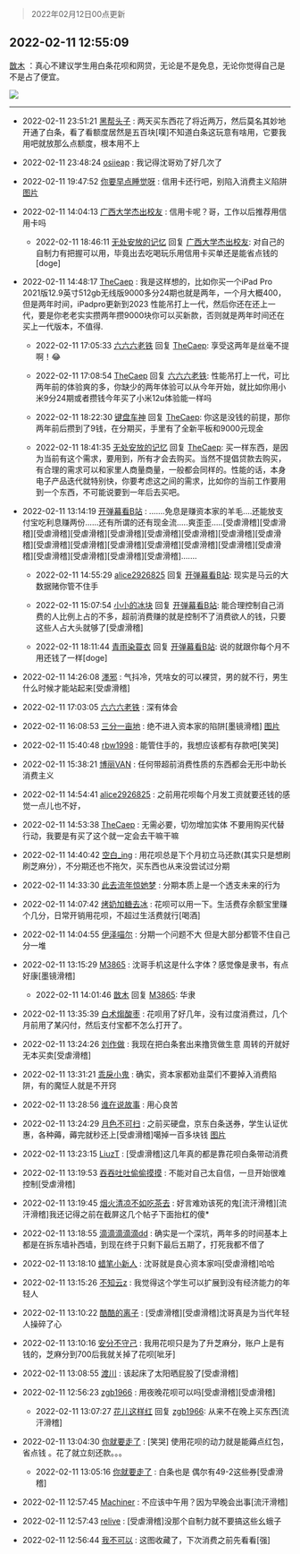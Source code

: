 > 2022年02月12日00点更新
<link rel="stylesheet" href="https://cdn.jsdelivr.net/gh/taotie6/sampleJSON@main/css/photo_show.css">
<meta name="referrer" content="no-referrer" />


 ## 2022-02-11 12:55:09 

 [㪚木](https://www.coolapk.com/feed/33465548?shareKey=YmExNjc3MDVhMGY0NjIwNWVkMzg~) ：真心不建议学生用白条花呗和网贷，无论是不是免息，无论你觉得自己是不是占了便宜。 

<div class="album">
<img class="img-item" src="http://image.coolapk.com/feed/2022/0211/12/1081091_bc9dc2d2_5308_2335_604@3857x2150.jpeg" />
</div>

 ------- 

- 2022-02-11 23:51:21 [黑帮头子](uid=2838832) : 两天买东西花了将近两万，然后莫名其妙地开通了白条，看了看额度居然是五百块[噗]不知道白条这玩意有啥用，它要我用吧就放那么点额度，根本用不上 

- 2022-02-11 23:48:24 [osiieap](uid=1687962) : 我记得沈哥劝了好几次了 

- 2022-02-11 19:47:52 [你要早点睡觉呀](uid=3966644) : 信用卡还行吧，别陷入消费主义陷阱 [图片](http://image.coolapk.com/feed/2022/0211/19/3966644_642a00c7_0070_5114_56@1080x2340.jpeg)

- 2022-02-11 14:04:13 [广西大学杰出校友](uid=1654148) : 信用卡呢？哥，工作以后推荐用信用卡吗 

    - 2022-02-11 18:46:11 [无处安放的记忆](uid=652426) 回复 [广西大学杰出校友](uid=1654148): 对自己的自制力有把握可以用，毕竟出去吃喝玩乐用信用卡买单还是能省点钱的[doge] 

- 2022-02-11 14:48:17 [TheCaep](uid=3074746) : 我是这样想的，比如你买一个iPad Pro 2021版12.9英寸512gb无线版9000多分24期也就是两年，一个月大概400，但是两年时间，iPadpro更新到2023
性能吊打上一代，然后你还在还上一代，要是你老老实实攒两年攒9000块你可以买新款<!--break-->，否则就是两年时间还在买上一代版本，不值得. 

    - 2022-02-11 17:05:33 [六六六老铁](uid=1165265) 回复 [TheCaep](uid=3074746): 享受这两年是丝毫不提啊！😂 

    - 2022-02-11 17:08:54 [TheCaep](uid=3074746) 回复 [六六六老铁](uid=1165265): 性能吊打上一代，可比两年前的体验爽的多，你缺少的两年体验可以从今年开始，就比如你用小米9分24期或者攒钱今年买了小米12u体验能一样吗 

    - 2022-02-11 18:22:30 [键盘车神](uid=1859955) 回复 [TheCaep](uid=3074746): 你这是没钱的前提，那你两年前后攒到了9钱，在分期买，手里有了全新平板和9000元现金 

    - 2022-02-11 18:41:35 [无处安放的记忆](uid=652426) 回复 [TheCaep](uid=3074746): 买一样东西，是因为当前有这个需求，要用到，所有才会去购买。当然不提倡贷款去购买，有合理的需求可以和家里人商量商量，一般都会同样的。性能的话，本身电子产品迭代就特别快，你要考虑这之间的需求，比如你的当前工作要用到一个东西，不可能说要到一年后去买吧。 

- 2022-02-11 13:14:19 [开弹幕看B站](uid=524633) : .......免息是赚资本家的羊毛....还能放支付宝吃利息赚两份......还有所谓的还有现金流.....爽歪歪.....[受虐滑稽][受虐滑稽][受虐滑稽][受虐滑稽][受虐滑稽][受虐滑稽][受虐滑稽][受虐滑稽][受虐滑稽][受虐滑稽][受虐滑稽][受虐滑稽][受虐滑稽][受虐滑稽][受虐滑稽][受虐滑稽][受虐滑稽][受虐滑稽][受虐滑稽][受虐滑稽].......<!--break--> 

    - 2022-02-11 14:55:29 [alice2926825](uid=1064232) 回复 [开弹幕看B站](uid=524633): 现实是马云的大数据赌你管不住手 

    - 2022-02-11 15:07:54 [小小的冰块](uid=1699943) 回复 [开弹幕看B站](uid=524633): 能合理控制自己消费的人比例上占的不多，超前消费赚的就是控制不了消费欲人的钱，只要这些人占大头就够了[受虐滑稽] 

    - 2022-02-11 18:11:44 [青雨染蓑衣](uid=1535940) 回复 [开弹幕看B站](uid=524633): 说的就跟你每个月不用还钱了一样[doge] 

- 2022-02-11 14:26:08 [濹邪](uid=1210426) : 气抖冷，凭啥女的可以裸贷，男的就不行，男生什么时候才能站起来[受虐滑稽] 

- 2022-02-11 17:03:05 [六六六老铁](uid=1165265) : 深有体会 

- 2022-02-11 16:08:53 [三分一亩地](uid=1721161) : 绝不进入资本家的陷阱[墨镜滑稽] [图片](http://image.coolapk.com/feed/2022/0211/16/1721161_7dd7ec57_6932_9009_118@1440x3200.jpeg)

- 2022-02-11 15:40:48 [rbw1998](uid=602980) : 能管住手的，我想应该都有存款吧[笑哭] 

- 2022-02-11 15:38:21 [博丽VAN](uid=3167897) : 任何带超前消费性质的东西都会无形中助长消费主义 

- 2022-02-11 14:54:41 [alice2926825](uid=1064232) : 之前用花呗每个月发工资就要还钱的感觉一点儿也不好， 

- 2022-02-11 14:53:38 [TheCaep](uid=3074746) : 无需必要，切勿增加实体
不要用购买代替行动，我要是有买了这个就一定会去干嘛干嘛 

- 2022-02-11 14:40:42 [空白_ing](uid=3306225) : 用花呗总是下个月初立马还款(其实只是想刷刷芝麻分），不分期还也不拖欠，买东西也从来没尝试过分期 

- 2022-02-11 14:33:30 [此去流年惊她梦](uid=3006083) : 分期本质上是一个透支未来的行为 

- 2022-02-11 14:07:42 [烤奶加糖去冰](uid=739362) : 花呗可以用一下。生活费存余额宝里赚个几分，日常开销用花呗，不超过生活费就行[喝酒] 

- 2022-02-11 14:04:55 [伊泽喵尔](uid=431402) : 分期一个问题不大 但是大部分都管不住自己分一堆 

- 2022-02-11 13:15:29 [M3865](uid=795132) : 沈哥手机这是什么字体？感觉像是隶书，有点好康[墨镜滑稽] 

    - 2022-02-11 14:01:46 [㪚木](uid=1081091) 回复 [M3865](uid=795132): 华隶 

- 2022-02-11 13:35:39 [白术煼酸枣](uid=8303609) : 花呗用了好几年，没有过度消费过，几个月前用了某闪付，然后支付宝都不怎么打开了。 

- 2022-02-11 13:24:26 [刘作做](uid=3250383) : 我现在把白条套出来撸货做生意 周转的开就好 无本买卖[受虐滑稽] 

- 2022-02-11 13:31:21 [乖戾小鬼](uid=3038000) : 确实，资本家都劝韭菜们不要掉入消费陷阱，有的魔怔人就是不开窍 

- 2022-02-11 13:28:56 [谁在说故事](uid=666403) : 用心良苦 

- 2022-02-11 13:24:29 [月色不可扫](uid=3639201) : 之前买硬盘，京东白条送券，学生认证优惠，各种薅，薅完就秒还上[受虐滑稽]噶掉一百多块钱 [图片](http://image.coolapk.com/feed/2022/0211/13/3639201_b200ac5e_7068_687_122@1440x1701.jpeg)

- 2022-02-11 13:23:15 [LiuzT](uid=2145927) : [受虐滑稽]这几年真的都是靠花呗白条带动消费 

- 2022-02-11 13:19:53 [吞吞吐吐偷偷摸摸](uid=4177414) : 不能对自己太自信，一旦开始很难控制[受虐滑稽] 

- 2022-02-11 13:19:45 [烟火清凉不如吃茶去](uid=4279524) : 好言难劝该死的鬼[流汗滑稽][流汗滑稽]我还记得之前在截屏这几个帖子下面抬杠的傻* 

- 2022-02-11 13:18:55 [滴滴滴滴滴dd](uid=3097014) : 确实是一个深坑，两年多的时间基本上都是在拆东墙补西墙，到现在终于只剩下最后五期了，打死我都不借了 

- 2022-02-11 13:18:10 [蜡笔小新人](uid=4236945) : 沈哥就是良心资本家吗[受虐滑稽]哈哈 

- 2022-02-11 13:15:26 [不知云z](uid=5657858) : 我觉得这个学生可以扩展到没有经济能力的年轻人 

- 2022-02-11 13:10:22 [酷酷的离子](uid=3425470) : [受虐滑稽][受虐滑稽]沈哥真是为当代年轻人操碎了心 

- 2022-02-11 13:10:16 [安分不守己](uid=708582) : 我用花呗只是为了升芝麻分，账户上是有钱的，芝麻分到700后我就关掉了花呗[呲牙] 

- 2022-02-11 13:08:55 [渡川](uid=1200012) : 该起床了太阳晒屁股了[受虐滑稽] 

- 2022-02-11 12:56:23 [zgb1966](uid=1539270) : 用夜晚花呗可以吗[受虐滑稽][受虐滑稽] 

    - 2022-02-11 13:07:27 [花儿这样红](uid=3618501) 回复 [zgb1966](uid=1539270): 从来不在晚上买东西[流汗滑稽] 

- 2022-02-11 13:04:30 [你就要走了](uid=3251026) : [笑哭] 使用花呗的动力就是能薅点红包，省点钱 。花了就立刻还款。。。 

    - 2022-02-11 13:05:16 [你就要走了](uid=3251026) : 白条也是 偶尔有49-2这些券[受虐滑稽] 

- 2022-02-11 12:57:45 [Machiner](uid=3114536) : 不应该中午用？因为早晚会出事[流汗滑稽] 

- 2022-02-11 12:57:43 [relive](uid=1401589) : [受虐滑稽]没那个自制力就不要搞这些幺蛾子 

- 2022-02-11 12:56:44 [我不可以](uid=1078113) : 这图收藏了，下次消费之前先看看[强] 

